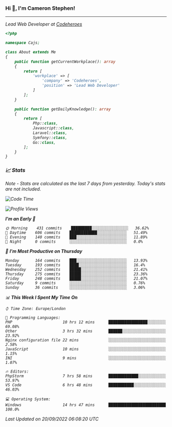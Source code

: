### Hi 👋, I'm Cameron Stephen!
<hr>
<p><em>Lead Web Developer at <a href="https://codeheroes.co.uk">Codeheroes</a></p>


```php
<?php

namespace Cajs;

class About extends Me
{
    public function getCurrentWorkplace(): array
    {
        return [
            'workplace' => [
                'company' => 'Codeheroes',
                'position' => 'Lead Web Developer'
            ]
        ];
    }

    public function getDailyKnowledge(): array
    {
        return [
            Php::class,
            Javascript::class,
            Laravel::class,
            Symfony::class,
            Go::class,
        ];
    }
}
```

### 📈 Stats
<p><em>Note - Stats are calculated as the last 7 days from yesterday. Today's stats are not included.</em></p>


<!--START_SECTION:waka-->
![Code Time](http://img.shields.io/badge/Code%20Time-3%2C122%20hrs%2026%20mins-blue)

![Profile Views](http://img.shields.io/badge/Profile%20Views-0-blue)

**I'm an Early 🐤** 

```text
🌞 Morning    431 commits    █████████░░░░░░░░░░░░░░░░   36.62% 
🌆 Daytime    606 commits    ████████████░░░░░░░░░░░░░   51.49% 
🌃 Evening    140 commits    ███░░░░░░░░░░░░░░░░░░░░░░   11.89% 
🌙 Night      0 commits      ░░░░░░░░░░░░░░░░░░░░░░░░░   0.0%

```
📅 **I'm Most Productive on Thursday** 

```text
Monday       164 commits    ███░░░░░░░░░░░░░░░░░░░░░░   13.93% 
Tuesday      193 commits    ████░░░░░░░░░░░░░░░░░░░░░   16.4% 
Wednesday    252 commits    █████░░░░░░░░░░░░░░░░░░░░   21.41% 
Thursday     275 commits    █████░░░░░░░░░░░░░░░░░░░░   23.36% 
Friday       248 commits    █████░░░░░░░░░░░░░░░░░░░░   21.07% 
Saturday     9 commits      ░░░░░░░░░░░░░░░░░░░░░░░░░   0.76% 
Sunday       36 commits     ░░░░░░░░░░░░░░░░░░░░░░░░░   3.06%

```


📊 **This Week I Spent My Time On** 

```text
⌚︎ Time Zone: Europe/London

💬 Programming Languages: 
PHP                      10 hrs 12 mins      █████████████████░░░░░░░░   69.08% 
Other                    3 hrs 32 mins       ██████░░░░░░░░░░░░░░░░░░░   23.92% 
Nginx configuration file 22 mins             ░░░░░░░░░░░░░░░░░░░░░░░░░   2.58% 
JavaScript               10 mins             ░░░░░░░░░░░░░░░░░░░░░░░░░   1.15% 
INI                      9 mins              ░░░░░░░░░░░░░░░░░░░░░░░░░   1.07%

🔥 Editors: 
PhpStorm                 7 hrs 58 mins       █████████████░░░░░░░░░░░░   53.97% 
VS Code                  6 hrs 48 mins       ███████████░░░░░░░░░░░░░░   46.03%

💻 Operating System: 
Windows                  14 hrs 47 mins      █████████████████████████   100.0%

```


 Last Updated on 20/09/2022 06:08:20 UTC
<!--END_SECTION:waka-->
